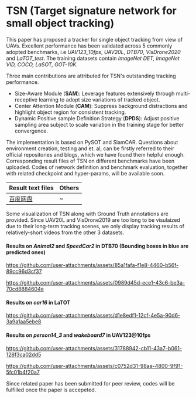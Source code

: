 # TSN (Target signature network for small object tracking)
This paper has proposed a tracker for single object tracking from view of UAVs. Excellent performance has been validated across 5 commonly adopted benchmarks, i.e _UAV123_10fps_, _UAV20L_, _DTB70_, _VisDrone2020_ and _LaTOT_test_. The training datasets contain _ImageNet DET, ImageNet VID, COCO, LaSOT, GOT-10K_.

Three main contributions are attributed for TSN's outstanding tracking performance.
- Size-Aware Module (**SAM**): Leverage features extensively through multi-receptive learning to adopt size variations of tracked object.
- Center Attention Module (**CAM**): Suppress background distractions and highlight object region for consistent tracking.
- Dynamic Positive sample Definition Strategy (**DPDS**): Adjust positive sampling area subject to scale variation in the training stage for better convergence.

The implementation is based on PySOT and SiamCAR. Questions about environment creation, testing and et. al, can be firstly referred to their official repositories and blogs, which we have found them helpful enough. Corresponding result files of TSN on different benchmarks have been uploaded. Codes of network definition and benchmark evaluation, together with related checkpoint and hyper-params, will be available soon. 

| Result text files | Others |
| --- | --- |
| [百度网盘](https://pan.baidu.com/s/1UxK5qs9LSUMzgVcm3cSBhQ?pwd=chgr) | ~ |

Some visualization of TSN along with Ground Truth annotations are provided. Since UAV20L and VisDrone2019 are too long to be visulaized due to their long-term tracking scenes, we only display tracking results of relatively-short videos from the other 3 datasets.

#### Results on _Animal2_ and _SpeedCar2_ in **DTB70** (Bounding boxes in blue are predicted ones)
https://github.com/user-attachments/assets/85a1fafa-f1e8-4460-b56f-89cc96d3cf37

https://github.com/user-attachments/assets/0989d45d-ece1-43c6-be3a-70cd8884604e

#### Results on _car16_ in **LaTOT**
https://github.com/user-attachments/assets/d1e8edf1-12cf-4e5a-90d6-3a9a1aa5ebe8

#### Results on _person14_3_ and _wakeboard7_ in **UAV123@10fps**
https://github.com/user-attachments/assets/31788942-cb11-43a7-b061-128f3ca02dd5

https://github.com/user-attachments/assets/c0752d31-98ae-4800-9f91-5fc01b4f20a7

Since related paper has been submitted for peer review, codes will be fulfilled once the paper is accepeted.
